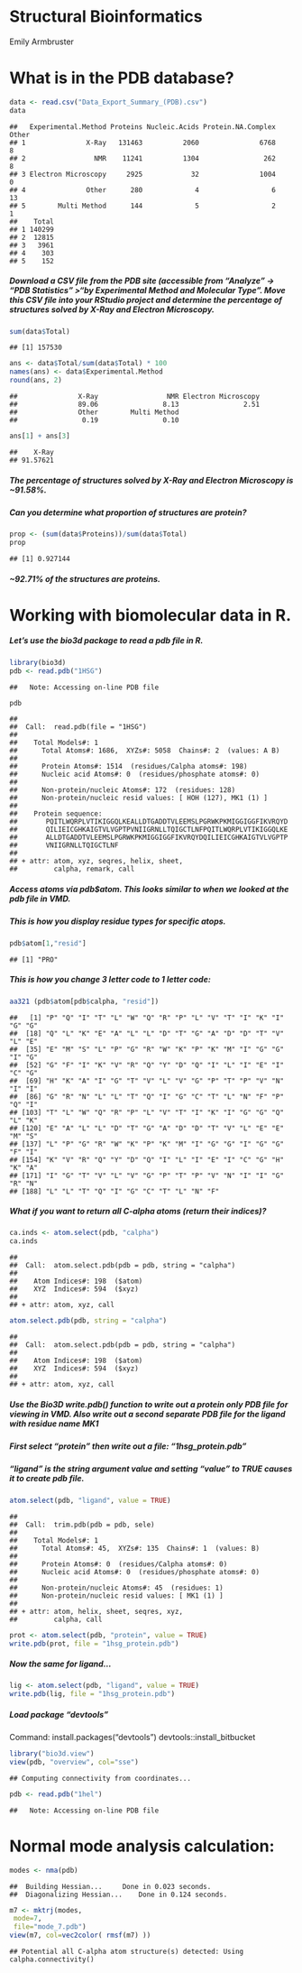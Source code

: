Structural Bioinformatics
================
Emily Armbruster

# What is in the PDB database?

``` r
data <- read.csv("Data_Export_Summary_(PDB).csv")
data
```

    ##   Experimental.Method Proteins Nucleic.Acids Protein.NA.Complex Other
    ## 1               X-Ray   131463          2060               6768     8
    ## 2                 NMR    11241          1304                262     8
    ## 3 Electron Microscopy     2925            32               1004     0
    ## 4               Other      280             4                  6    13
    ## 5        Multi Method      144             5                  2     1
    ##    Total
    ## 1 140299
    ## 2  12815
    ## 3   3961
    ## 4    303
    ## 5    152

##### Download a CSV file from the PDB site (accessible from “Analyze” -\> “PDB Statistics” \>“by Experimental Method and Molecular Type”. Move this CSV file into your RStudio project and determine the percentage of structures solved by X-Ray and Electron Microscopy.

``` r
sum(data$Total)
```

    ## [1] 157530

``` r
ans <- data$Total/sum(data$Total) * 100
names(ans) <- data$Experimental.Method
round(ans, 2)
```

    ##               X-Ray                 NMR Electron Microscopy 
    ##               89.06                8.13                2.51 
    ##               Other        Multi Method 
    ##                0.19                0.10

``` r
ans[1] + ans[3]
```

    ##    X-Ray 
    ## 91.57621

##### The percentage of structures solved by X-Ray and Electron Microscopy is ~91.58%.

##### Can you determine what proportion of structures are protein?

``` r
prop <- (sum(data$Proteins))/sum(data$Total)
prop
```

    ## [1] 0.927144

##### ~92.71% of the structures are proteins.

# Working with biomolecular data in R.

##### Let’s use the bio3d package to read a pdb file in R.

``` r
library(bio3d)
pdb <- read.pdb("1HSG")
```

    ##   Note: Accessing on-line PDB file

``` r
pdb
```

    ## 
    ##  Call:  read.pdb(file = "1HSG")
    ## 
    ##    Total Models#: 1
    ##      Total Atoms#: 1686,  XYZs#: 5058  Chains#: 2  (values: A B)
    ## 
    ##      Protein Atoms#: 1514  (residues/Calpha atoms#: 198)
    ##      Nucleic acid Atoms#: 0  (residues/phosphate atoms#: 0)
    ## 
    ##      Non-protein/nucleic Atoms#: 172  (residues: 128)
    ##      Non-protein/nucleic resid values: [ HOH (127), MK1 (1) ]
    ## 
    ##    Protein sequence:
    ##       PQITLWQRPLVTIKIGGQLKEALLDTGADDTVLEEMSLPGRWKPKMIGGIGGFIKVRQYD
    ##       QILIEICGHKAIGTVLVGPTPVNIIGRNLLTQIGCTLNFPQITLWQRPLVTIKIGGQLKE
    ##       ALLDTGADDTVLEEMSLPGRWKPKMIGGIGGFIKVRQYDQILIEICGHKAIGTVLVGPTP
    ##       VNIIGRNLLTQIGCTLNF
    ## 
    ## + attr: atom, xyz, seqres, helix, sheet,
    ##         calpha, remark, call

##### Access atoms via pdb$atom. This looks similar to when we looked at the pdb file in VMD.

##### This is how you display residue types for specific atops.

``` r
pdb$atom[1,"resid"]
```

    ## [1] "PRO"

##### This is how you change 3 letter code to 1 letter code:

``` r
aa321 (pdb$atom[pdb$calpha, "resid"])
```

    ##   [1] "P" "Q" "I" "T" "L" "W" "Q" "R" "P" "L" "V" "T" "I" "K" "I" "G" "G"
    ##  [18] "Q" "L" "K" "E" "A" "L" "L" "D" "T" "G" "A" "D" "D" "T" "V" "L" "E"
    ##  [35] "E" "M" "S" "L" "P" "G" "R" "W" "K" "P" "K" "M" "I" "G" "G" "I" "G"
    ##  [52] "G" "F" "I" "K" "V" "R" "Q" "Y" "D" "Q" "I" "L" "I" "E" "I" "C" "G"
    ##  [69] "H" "K" "A" "I" "G" "T" "V" "L" "V" "G" "P" "T" "P" "V" "N" "I" "I"
    ##  [86] "G" "R" "N" "L" "L" "T" "Q" "I" "G" "C" "T" "L" "N" "F" "P" "Q" "I"
    ## [103] "T" "L" "W" "Q" "R" "P" "L" "V" "T" "I" "K" "I" "G" "G" "Q" "L" "K"
    ## [120] "E" "A" "L" "L" "D" "T" "G" "A" "D" "D" "T" "V" "L" "E" "E" "M" "S"
    ## [137] "L" "P" "G" "R" "W" "K" "P" "K" "M" "I" "G" "G" "I" "G" "G" "F" "I"
    ## [154] "K" "V" "R" "Q" "Y" "D" "Q" "I" "L" "I" "E" "I" "C" "G" "H" "K" "A"
    ## [171] "I" "G" "T" "V" "L" "V" "G" "P" "T" "P" "V" "N" "I" "I" "G" "R" "N"
    ## [188] "L" "L" "T" "Q" "I" "G" "C" "T" "L" "N" "F"

##### What if you want to return all C-alpha atoms (return their indices)?

``` r
ca.inds <- atom.select(pdb, "calpha")
ca.inds
```

    ## 
    ##  Call:  atom.select.pdb(pdb = pdb, string = "calpha")
    ## 
    ##    Atom Indices#: 198  ($atom)
    ##    XYZ  Indices#: 594  ($xyz)
    ## 
    ## + attr: atom, xyz, call

``` r
atom.select.pdb(pdb, string = "calpha")
```

    ## 
    ##  Call:  atom.select.pdb(pdb = pdb, string = "calpha")
    ## 
    ##    Atom Indices#: 198  ($atom)
    ##    XYZ  Indices#: 594  ($xyz)
    ## 
    ## + attr: atom, xyz, call

##### Use the Bio3D write.pdb() function to write out a protein only PDB file for viewing in VMD. Also write out a second separate PDB file for the ligand with residue name MK1

##### First select “protein” then write out a file: “1hsg\_protein.pdb”

##### “ligand” is the string argument value and setting “value” to TRUE causes it to create pdb file.

``` r
atom.select(pdb, "ligand", value = TRUE)
```

    ## 
    ##  Call:  trim.pdb(pdb = pdb, sele)
    ## 
    ##    Total Models#: 1
    ##      Total Atoms#: 45,  XYZs#: 135  Chains#: 1  (values: B)
    ## 
    ##      Protein Atoms#: 0  (residues/Calpha atoms#: 0)
    ##      Nucleic acid Atoms#: 0  (residues/phosphate atoms#: 0)
    ## 
    ##      Non-protein/nucleic Atoms#: 45  (residues: 1)
    ##      Non-protein/nucleic resid values: [ MK1 (1) ]
    ## 
    ## + attr: atom, helix, sheet, seqres, xyz,
    ##         calpha, call

``` r
prot <- atom.select(pdb, "protein", value = TRUE)
write.pdb(prot, file = "1hsg_protein.pdb")
```

##### Now the same for ligand…

``` r
lig <- atom.select(pdb, "ligand", value = TRUE)
write.pdb(lig, file = "1hsg_protein.pdb")
```

##### Load package “devtools”

Command: install.packages(“devtools”) devtools::install\_bitbucket

``` r
library("bio3d.view")
view(pdb, "overview", col="sse")
```

    ## Computing connectivity from coordinates...

``` r
pdb <- read.pdb("1hel")
```

    ##   Note: Accessing on-line PDB file

# Normal mode analysis calculation:

``` r
modes <- nma(pdb)
```

    ##  Building Hessian...     Done in 0.023 seconds.
    ##  Diagonalizing Hessian...    Done in 0.124 seconds.

``` r
m7 <- mktrj(modes,
 mode=7,
 file="mode_7.pdb")
view(m7, col=vec2color( rmsf(m7) ))
```

    ## Potential all C-alpha atom structure(s) detected: Using calpha.connectivity()
